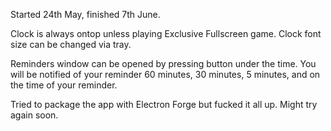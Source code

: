Started 24th May, finished 7th June.

Clock is always ontop unless playing Exclusive Fullscreen game.
Clock font size can be changed via tray.

Reminders window can be opened by pressing button under the time.
You will be notified of your reminder 60 minutes, 30 minutes, 5 minutes, and on the time of your reminder. 

Tried to package the app with Electron Forge but fucked it all up. Might try again soon.
